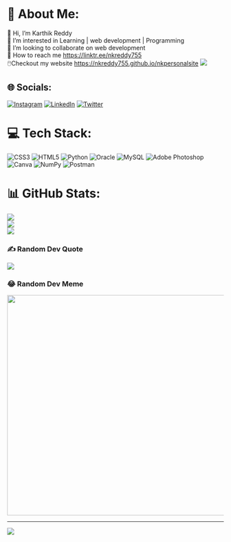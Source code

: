 # 💫 About Me:
👋 Hi, I’m Karthik Reddy<br>🤩 I’m interested in Learning | web development | Programming<br>🤝 I’m looking to collaborate on web development<br>🔗 How to reach me https://linktr.ee/nkreddy755<br>🖱️Checkout my website https://nkreddy755.github.io/nkpersonalsite
<img align="righrt" src="https://camo.githubusercontent.com/5ddf73ad3a205111cf8c686f687fc216c2946a75005718c8da5b837ad9de78c9/68747470733a2f2f7468756d62732e6766796361742e636f6d2f4576696c4e657874446576696c666973682d736d616c6c2e676966" alter="Coding">

## 🌐 Socials:
[![Instagram](https://img.shields.io/badge/Instagram-%23E4405F.svg?logo=Instagram&logoColor=white)](https://instagram.com/karthik_reddy_755) [![LinkedIn](https://img.shields.io/badge/LinkedIn-%230077B5.svg?logo=linkedin&logoColor=white)](https://linkedin.com/in/nkreddy755) [![Twitter](https://img.shields.io/badge/Twitter-%231DA1F2.svg?logo=Twitter&logoColor=white)](https://twitter.com/@nkreddy557) 

# 💻 Tech Stack:
![CSS3](https://img.shields.io/badge/css3-%231572B6.svg?style=flat&logo=css3&logoColor=white) ![HTML5](https://img.shields.io/badge/html5-%23E34F26.svg?style=flat&logo=html5&logoColor=white) ![Python](https://img.shields.io/badge/python-3670A0?style=flat&logo=python&logoColor=ffdd54) ![Oracle](https://img.shields.io/badge/Oracle-F80000?style=flat&logo=oracle&logoColor=white) ![MySQL](https://img.shields.io/badge/mysql-%2300f.svg?style=flat&logo=mysql&logoColor=white) ![Adobe Photoshop](https://img.shields.io/badge/adobephotoshop-%2331A8FF.svg?style=flat&logo=adobephotoshop&logoColor=white) ![Canva](https://img.shields.io/badge/Canva-%2300C4CC.svg?style=flat&logo=Canva&logoColor=white) ![NumPy](https://img.shields.io/badge/numpy-%23013243.svg?style=flat&logo=numpy&logoColor=white) ![Postman](https://img.shields.io/badge/Postman-FF6C37?style=flat&logo=postman&logoColor=white)
# 📊 GitHub Stats:
![](https://github-readme-stats.vercel.app/api?username=nkreddy755&theme=dark&hide_border=false&include_all_commits=false&count_private=false)<br/>
![](https://github-readme-streak-stats.herokuapp.com/?user=nkreddy755&theme=dark&hide_border=false)<br/>
![](https://github-readme-stats.vercel.app/api/top-langs/?username=nkreddy755&theme=dark&hide_border=false&include_all_commits=false&count_private=false&layout=compact)

### ✍️ Random Dev Quote
![](https://quotes-github-readme.vercel.app/api?type=vetical&theme=dark)

### 😂 Random Dev Meme
<img src="https://rm.up.railway.app/" width="512px"/>

---
[![](https://visitcount.itsvg.in/api?id=nkreddy755&icon=0&color=12)](https://visitcount.itsvg.in)

<!-- Proudly created with GPRM ( https://gprm.itsvg.in ) -->
